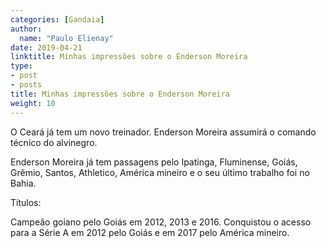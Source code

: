 ```yaml
---
categories: [Gandaia]
author:
  name: "Paulo Elienay"
date: 2019-04-21
linktitle: Minhas impressões sobre o Enderson Moreira
type:
- post
- posts
title: Minhas impressões sobre o Enderson Moreira
weight: 10
---
```

O Ceará já tem um novo treinador. Enderson Moreira assumirá o comando técnico do alvinegro.

Enderson Moreira já tem passagens pelo Ipatinga, Fluminense, Goiás, Grêmio, Santos, Athletico, América mineiro e o seu último trabalho foi no Bahia.

Títulos:

Campeão goiano pelo Goiás em 2012, 2013 e 2016.
Conquistou o acesso para a Série A em 2012 pelo Goiás e em 2017 pelo América mineiro.
